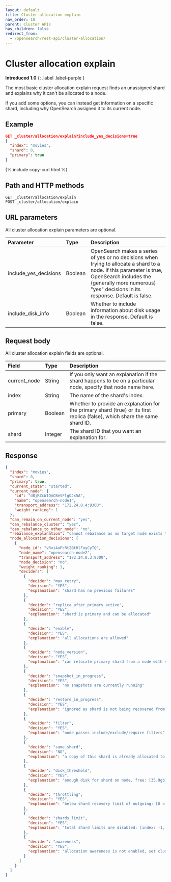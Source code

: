 ```yaml
---
layout: default
title: Cluster allocation explain
nav_order: 10
parent: Cluster APIs
has_children: false
redirect_from:
  - /opensearch/rest-api/cluster-allocation/
---
```


# Cluster allocation explain

**Introduced 1.0**
{: .label .label-purple }

The most basic cluster allocation explain request finds an unassigned shard and explains why it can't be allocated to a node.

If you add some options, you can instead get information on a specific shard, including why OpenSearch assigned it to its current node.

## Example

```json
GET _cluster/allocation/explain?include_yes_decisions=true
{
  "index": "movies",
  "shard": 0,
  "primary": true
}
```

{% include copy-curl.html %}

## Path and HTTP methods

```
GET _cluster/allocation/explain
POST _cluster/allocation/explain
```

## URL parameters

All cluster allocation explain parameters are optional.

| Parameter             | Type    | Description                                                                                                                                                                                                                 |
| :-------------------- | :------ | :-------------------------------------------------------------------------------------------------------------------------------------------------------------------------------------------------------------------------- |
| include_yes_decisions | Boolean | OpenSearch makes a series of yes or no decisions when trying to allocate a shard to a node. If this parameter is true, OpenSearch includes the (generally more numerous) "yes" decisions in its response. Default is false. |
| include_disk_info     | Boolean | Whether to include information about disk usage in the response. Default is false.                                                                                                                                          |

## Request body

All cluster allocation explain fields are optional.

| Field        | Type    | Description                                                                                                                 |
| :----------- | :------ | :-------------------------------------------------------------------------------------------------------------------------- |
| current_node | String  | If you only want an explanation if the shard happens to be on a particular node, specify that node name here.               |
| index        | String  | The name of the shard's index.                                                                                              |
| primary      | Boolean | Whether to provide an explanation for the primary shard (true) or its first replica (false), which share the same shard ID. |
| shard        | Integer | The shard ID that you want an explanation for.                                                                              |

## Response

```json
{
  "index": "movies",
  "shard": 0,
  "primary": true,
  "current_state": "started",
  "current_node": {
    "id": "d8jRZcW1QmCBeVFlgOJx5A",
    "name": "opensearch-node1",
    "transport_address": "172.24.0.4:9300",
    "weight_ranking": 1
  },
  "can_remain_on_current_node": "yes",
  "can_rebalance_cluster": "yes",
  "can_rebalance_to_other_node": "no",
  "rebalance_explanation": "cannot rebalance as no target node exists that can both allocate this shard and improve the cluster balance",
  "node_allocation_decisions": [
    {
      "node_id": "vRxi4uPcRt2BtHlFoyCyTQ",
      "node_name": "opensearch-node2",
      "transport_address": "172.24.0.3:9300",
      "node_decision": "no",
      "weight_ranking": 1,
      "deciders": [
        {
          "decider": "max_retry",
          "decision": "YES",
          "explanation": "shard has no previous failures"
        },
        {
          "decider": "replica_after_primary_active",
          "decision": "YES",
          "explanation": "shard is primary and can be allocated"
        },
        {
          "decider": "enable",
          "decision": "YES",
          "explanation": "all allocations are allowed"
        },
        {
          "decider": "node_version",
          "decision": "YES",
          "explanation": "can relocate primary shard from a node with version [1.0.0] to a node with equal-or-newer version [1.0.0]"
        },
        {
          "decider": "snapshot_in_progress",
          "decision": "YES",
          "explanation": "no snapshots are currently running"
        },
        {
          "decider": "restore_in_progress",
          "decision": "YES",
          "explanation": "ignored as shard is not being recovered from a snapshot"
        },
        {
          "decider": "filter",
          "decision": "YES",
          "explanation": "node passes include/exclude/require filters"
        },
        {
          "decider": "same_shard",
          "decision": "NO",
          "explanation": "a copy of this shard is already allocated to this node [[movies][0], node[vRxi4uPcRt2BtHlFoyCyTQ], [R], s[STARTED], a[id=x8w7QxWdQQa188HKGn0iMQ]]"
        },
        {
          "decider": "disk_threshold",
          "decision": "YES",
          "explanation": "enough disk for shard on node, free: [35.9gb], shard size: [15.1kb], free after allocating shard: [35.9gb]"
        },
        {
          "decider": "throttling",
          "decision": "YES",
          "explanation": "below shard recovery limit of outgoing: [0 < 2] incoming: [0 < 2]"
        },
        {
          "decider": "shards_limit",
          "decision": "YES",
          "explanation": "total shard limits are disabled: [index: -1, cluster: -1] <= 0"
        },
        {
          "decider": "awareness",
          "decision": "YES",
          "explanation": "allocation awareness is not enabled, set cluster setting [cluster.routing.allocation.awareness.attributes] to enable it"
        }
      ]
    }
  ]
}
```
